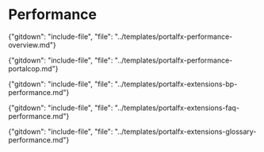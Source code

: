 
# Performance 

{"gitdown": "include-file", "file": "../templates/portalfx-performance-overview.md"}

{"gitdown": "include-file", "file": "../templates/portalfx-performance-portalcop.md"}

{"gitdown": "include-file", "file": "../templates/portalfx-extensions-bp-performance.md"}

{"gitdown": "include-file", "file": "../templates/portalfx-extensions-faq-performance.md"}

{"gitdown": "include-file", "file": "../templates/portalfx-extensions-glossary-performance.md"}
